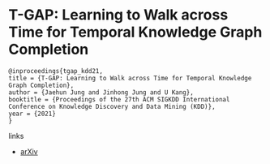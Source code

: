 # T-GAP: Learning to Walk across Time for Temporal Knowledge Graph Completion

```
@inproceedings{tgap_kdd21,
title = {T-GAP: Learning to Walk across Time for Temporal Knowledge Graph Completion},
author = {Jaehun Jung and Jinhong Jung and U Kang},
booktitle = {Proceedings of the 27th ACM SIGKDD International Conference on Knowledge Discovery and Data Mining (KDD)},
year = {2021}
}
```

links
- [arXiv](https://arxiv.org/abs/2012.10595)
